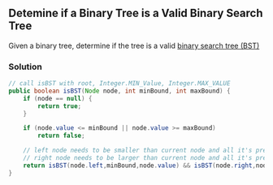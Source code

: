 ## Detemine if a Binary Tree is a Valid Binary Search Tree

Given a binary tree, determine if the tree is a valid [binary search tree (BST)](https://en.wikipedia.org/wiki/Binary_search_tree)

### Solution
```java
// call isBST with root, Integer.MIN_Value, Integer.MAX_VALUE
public boolean isBST(Node node, int minBound, int maxBound) {
    if (node == null) {
        return true;
    }

    if (node.value <= minBound || node.value >= maxBound)
        return false;

    // left node needs to be smaller than current node and all it's predecessors
    // right node needs to be larger than current node and all it's predecessors
    return isBST(node.left,minBound,node.value) && isBST(node.right,node.value,maxBound);
}
```
